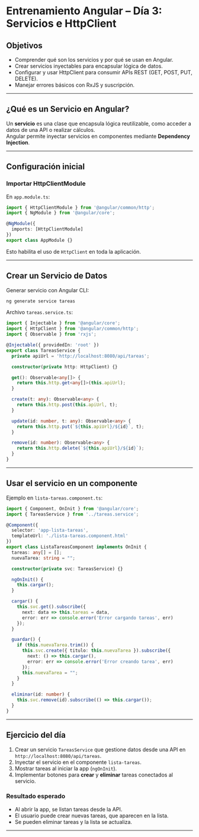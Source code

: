 # Entrenamiento Angular – Día 3: Servicios e HttpClient

## Objetivos
- Comprender qué son los servicios y por qué se usan en Angular.
- Crear servicios inyectables para encapsular lógica de datos.
- Configurar y usar HttpClient para consumir APIs REST (GET, POST, PUT, DELETE).
- Manejar errores básicos con RxJS y suscripción.

---

## ¿Qué es un Servicio en Angular?
Un **servicio** es una clase que encapsula lógica reutilizable, como acceder a datos de una API o realizar cálculos.  
Angular permite inyectar servicios en componentes mediante **Dependency Injection**.

---

## Configuración inicial

### Importar HttpClientModule
En `app.module.ts`:

```typescript
import { HttpClientModule } from '@angular/common/http';
import { NgModule } from '@angular/core';

@NgModule({
  imports: [HttpClientModule]
})
export class AppModule {}
```

Esto habilita el uso de `HttpClient` en toda la aplicación.

---

## Crear un Servicio de Datos

Generar servicio con Angular CLI:
```bash
ng generate service tareas
```

Archivo `tareas.service.ts`:
```typescript
import { Injectable } from '@angular/core';
import { HttpClient } from '@angular/common/http';
import { Observable } from 'rxjs';

@Injectable({ providedIn: 'root' })
export class TareasService {
  private apiUrl = 'http://localhost:8080/api/tareas';

  constructor(private http: HttpClient) {}

  get(): Observable<any[]> {
    return this.http.get<any[]>(this.apiUrl);
  }

  create(t: any): Observable<any> {
    return this.http.post(this.apiUrl, t);
  }

  update(id: number, t: any): Observable<any> {
    return this.http.put(`${this.apiUrl}/${id}`, t);
  }

  remove(id: number): Observable<any> {
    return this.http.delete(`${this.apiUrl}/${id}`);
  }
}
```

---

## Usar el servicio en un componente

Ejemplo en `lista-tareas.component.ts`:

```typescript
import { Component, OnInit } from '@angular/core';
import { TareasService } from '../tareas.service';

@Component({
  selector: 'app-lista-tareas',
  templateUrl: './lista-tareas.component.html'
})
export class ListaTareasComponent implements OnInit {
  tareas: any[] = [];
  nuevaTarea: string = "";

  constructor(private svc: TareasService) {}

  ngOnInit() {
    this.cargar();
  }

  cargar() {
    this.svc.get().subscribe({
      next: data => this.tareas = data,
      error: err => console.error('Error cargando tareas', err)
    });
  }

  guardar() {
    if (this.nuevaTarea.trim()) {
      this.svc.create({ titulo: this.nuevaTarea }).subscribe({
        next: () => this.cargar(),
        error: err => console.error('Error creando tarea', err)
      });
      this.nuevaTarea = "";
    }
  }

  eliminar(id: number) {
    this.svc.remove(id).subscribe(() => this.cargar());
  }
}
```

---

## Ejercicio del día

1. Crear un servicio `TareasService` que gestione datos desde una API en `http://localhost:8080/api/tareas`.  
2. Inyectar el servicio en el componente `lista-tareas`.  
3. Mostrar tareas al iniciar la app (`ngOnInit`).  
4. Implementar botones para **crear** y **eliminar** tareas conectados al servicio.

### Resultado esperado
- Al abrir la app, se listan tareas desde la API.  
- El usuario puede crear nuevas tareas, que aparecen en la lista.  
- Se pueden eliminar tareas y la lista se actualiza.  

---
